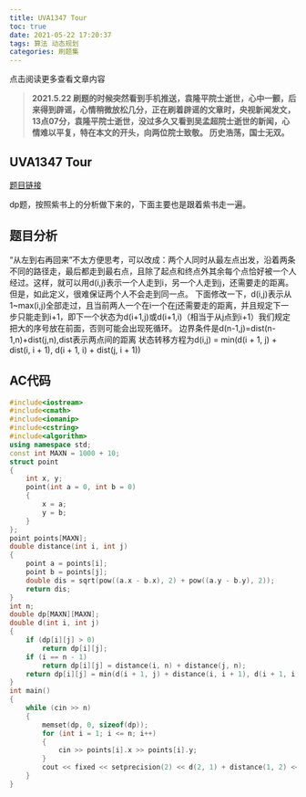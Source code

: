 ```yaml
---
title: UVA1347 Tour
toc: true
date: 2021-05-22 17:20:37
tags: 算法 动态规划
categories: 刷题集
---
```


​​点击阅读更多查看文章内容<!--more-->

>**2021.5.22
刷题的时候突然看到手机推送，袁隆平院士逝世，心中一颤，后来得到辟谣，心情稍微放松几分，正在刷着辟谣的文章时，央视新闻发文，13点07分，袁隆平院士逝世，没过多久又看到吴孟超院士逝世的新闻，心情难以平复，特在本文的开头，向两位院士致敬。
历史浩荡，国士无双。**

## UVA1347 Tour
[题目链接](https://vjudge.net/problem/UVA-1347)

dp题，按照紫书上的分析做下来的，下面主要也是跟着紫书走一遍。

## 题目分析
“从左到右再回来”不太方便思考，可以改成：两个人同时从最左点出发，沿着两条不同的路径走，最后都走到最右点，且除了起点和终点外其余每个点恰好被一个人经过。这样，就可以用d(i,j)表示一个人走到i，另一个人走到j，还需要走的距离。
但是，如此定义，很难保证两个人不会走到同一点。
下面修改一下，d(i,j)表示从1~max(i,j)全部走过，且当前两人一个在i一个在j还需要走的距离，并且规定下一步只能走到i+1，即下一个状态为d(i+1,j)或d(i+1,i)（相当于从j点到i+1）我们规定把大的序号放在前面，否则可能会出现死循环。
边界条件是d(n-1,j)=dist(n-1,n)+dist(j,n),dist表示两点间的距离
状态转移方程为d(i,j) = min(d(i + 1, j) + dist(i, i + 1), d(i + 1, i) + dist(j, i + 1))

## AC代码

```cpp
#include<iostream>
#include<cmath>
#include<iomanip>
#include<cstring>
#include<algorithm>
using namespace std;
const int MAXN = 1000 + 10;
struct point
{
	int x, y;
	point(int a = 0, int b = 0)
	{
		x = a;
		y = b;
	}
};
point points[MAXN];
double distance(int i, int j)
{
	point a = points[i];
	point b = points[j];
	double dis = sqrt(pow((a.x - b.x), 2) + pow((a.y - b.y), 2));
	return dis;
}
int n;
double dp[MAXN][MAXN];
double d(int i, int j)
{
	if (dp[i][j] > 0)
		return dp[i][j];
	if (i == n - 1)
		return dp[i][j] = distance(i, n) + distance(j, n);
	return dp[i][j] = min(d(i + 1, j) + distance(i, i + 1), d(i + 1, i) + distance(j, i + 1));
}
int main()
{
	while (cin >> n)
	{
		memset(dp, 0, sizeof(dp));
		for (int i = 1; i <= n; i++)
		{
			cin >> points[i].x >> points[i].y;
		}
		cout << fixed << setprecision(2) << d(2, 1) + distance(1, 2) << endl;
	}
}

